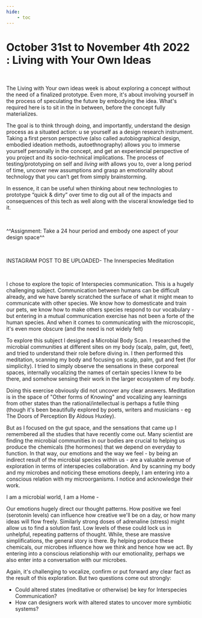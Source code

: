 ```yaml
---
hide:
    - toc
---
```


# October 31st to November 4th 2022 : Living with Your Own Ideas

<br>

The Living with Your own ideas week is about exploring a concept without the need of a finalized prototype. Even more, it's about involving yourself in the process of speculating the future by embodying the idea. What's required here is to sit in the in between, before the concept fully materializes.

The goal is to think through doing, and importantly, understand the design process as a situated action: u se yourself as a design research instrument. Taking a first person perspective (also called  autobiographical design, embodied ideation methods, autoethnography) allows you to immerse yourself personally in the concept, and get an experiencial perspective of you project and its socio-technical implications. The process of testing/prototyping on self and _living with_ allows you to, over a long period of time, uncover new assumptions and grasp an emotionality about technology that you can’t get from simply brainstorming.

In essence, it can be useful when thinking about new technologies to prototype “quick & dirty” over time to dig out all of the impacts and consequences of this  tech as well along with the visceral knowledge tied to it.


<br>


^^Assignment: Take a 24 hour period and embody one aspect of your design space^^


<br>


INSTAGRAM POST TO BE UPLOADED- The Innerspecies Meditation

<br>


I chose to explore the topic of Interspecies communication. This is a hugely challenging subject. Communication between humans can be difficult already, and we have barely scratched the surface of what it might mean to communicate with other species. We know how to domesticate and train our pets, we know how to make others species respond to our vocabulary - but entering in a mutual communication exercise has not been a forte of the human species. And when it comes to communicating with the microscopic, it's even more obscure (and the need is not widely felt)


To explore this subject I designed a Microbial Body Scan. I researched the microbial communities at different sites on my body (scalp, palm, gut, feet), and tried to understand their role before diving in. I then performed this meditation, scanning my body  and focusing on scalp, palm, gut and feet (for simplicity). I tried to simply observe the sensations in these corporeal spaces, internally vocalizing the names of certain species I knew to be there, and somehow sensing their work in the larger ecosystem of my body.


Doing this exercise obviously did not uncover any clear answers. Meditation is in the space of "Other forms of Knowing" and vocalizing any learnings from other states than the rational/intellectual is perhaps a futile thing (though it's been beautifully explored by poets, writers and musicians - eg The Doors of Perception By Aldous Huxley).

But as I focused on the gut space, and the sensations that came up I remembered all the studies that have recently come out. Many scientist are finding the microbial communities in our bodies are crucial to helping us produce the chemicals (the hormones) that we depend on everyday to function. In that way, our emotions and the way we feel - by being an indirect result of the microbial species within us - are a valuable avenue of exploration in terms of interspecies collaboration. And by scanning my body and my microbes and noticing these emotions deeply, I am entering into a conscious relation with my microorganisms. I notice and acknowledge their work.

I am a microbial world, I am a Home -

Our emotions hugely direct our thought patterns. How positive we feel (serotonin levels) can influence how creative we'll be on a day, or how many ideas will flow freely. Similarly strong doses of adrenaline (stress) might allow us to find a solution fast. Low levels of these could lock us in unhelpful, repeating patterns of thought. While, these are massive simplifications, the general story is there. By helping produce these chemicals, our microbes influence how we think and hence how we act. By entering into a conscious relationship with our emotionality, perhaps we also enter into a conversation with our microbes.


Again, it's challenging to vocalize, confirm or put forward any clear fact as the result of this exploration. But two questions come out strongly:

- Could altered states (meditative or otherwise) be key for Interspecies Communication?
- How can designers work with altered states to uncover more symbiotic systems?
